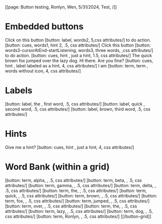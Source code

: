 [[page: Button testing, Ronlyn, Wen, 5/31/2024, Test,  /]]
# Embedded buttons
Click on this button [button: label, words2, 5,css attributes/] to do action. [button: cues, words1, hint 2, .5, css attributes/]
Click this button [button: words3-cursorAtEnd-startListening, words3, three words, ,css attributes/] to do action. [button: cues, hint , just a hint, 1.5, css attributes/] The quick brown fox jumped over the lazy dog.
Hi there. Are you fine? [button: cues, hint , label labeled as a hint, 4, css attributes/] 
I am [button: term, term , words without icon, 4, css attributes/]

# Labels
[button: label, the , first word, .5, css attributes/]
[button: label, quick , second word, .5, css attributes/]
[button: label, brown, third word, .5, css attributes/]

# Hints
Give me a hint? 
[button: cues, hint , just a hint, 4, css attributes/]
# Word Bank (within a grid)
[button: term, alpha, , .5, css attributes/]
[button: term, beta, , .5, css attributes/]
[button: term, gamma, , .5, css attributes/]
[button: term, delta, , .5, css attributes/]
[button: term, the, , .5, css attributes/]
[button: term, quick, , .5, css attributes/]
[button: term, brown, , .5, css attributes/]
[button: term, fox, , .5, css attributes/]
[button: term, jumped, , .5, css attributes/]
[button: term, over, , .5, css attributes/]
[button: term, the, , .5, css attributes/]
[button: term, lazy, , .5, css attributes/]
[button: term, dog, , .5, css attributes/]
[button: term, Ronlyn, , .5, css attributes/]
[[/button-grid]]